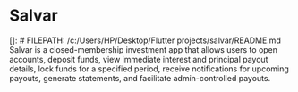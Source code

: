 # Salvar
[]: # FILEPATH: /c:/Users/HP/Desktop/Flutter projects/salvar/README.md
Salvar is a closed-membership investment app that allows users to open accounts, deposit funds, view immediate interest and principal payout details, lock funds for a specified period, receive notifications for upcoming payouts, generate statements, and facilitate admin-controlled payouts.
